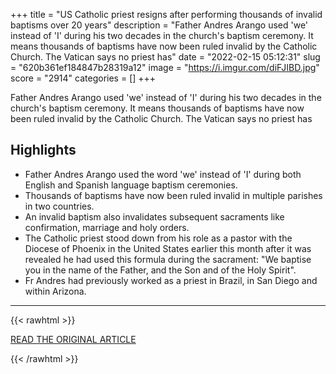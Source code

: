 +++
title = "US Catholic priest resigns after performing thousands of invalid baptisms over 20 years"
description = "Father Andres Arango used 'we' instead of 'I' during his two decades in the church's baptism ceremony. It means thousands of baptisms have now been ruled invalid by the Catholic Church. The Vatican says no priest has"
date = "2022-02-15 05:12:31"
slug = "620b361ef184847b28319a12"
image = "https://i.imgur.com/diFJIBD.jpg"
score = "2914"
categories = []
+++

Father Andres Arango used 'we' instead of 'I' during his two decades in the church's baptism ceremony. It means thousands of baptisms have now been ruled invalid by the Catholic Church. The Vatican says no priest has

## Highlights

- Father Andres Arango used the word 'we' instead of 'I' during both English and Spanish language baptism ceremonies.
- Thousands of baptisms have now been ruled invalid in multiple parishes in two countries.
- An invalid baptism also invalidates subsequent sacraments like confirmation, marriage and holy orders.
- The Catholic priest stood down from his role as a pastor with the Diocese of Phoenix in the United States earlier this month after it was revealed he had used this formula during the sacrament: "We baptise you in the name of the Father, and the Son and of the Holy Spirit".
- Fr Andres had previously worked as a priest in Brazil, in San Diego and within Arizona.

---

{{< rawhtml >}}
  <p class="article-category">
    <a target="_blank" href="https://www.abc.net.au/news/2022-02-15/us-catholic-priest-resigns-after-thousands-of-baptisms-ruled-ine/100830676">READ THE ORIGINAL ARTICLE</a>
  </p>
{{< /rawhtml >}}
